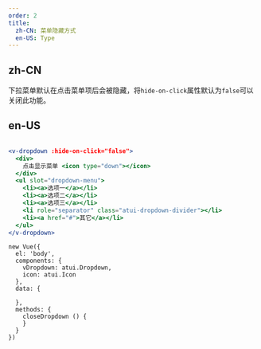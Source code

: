 ```yaml
---
order: 2
title:
  zh-CN: 菜单隐藏方式
  en-US: Type
---
```


## zh-CN
下拉菜单默认在点击菜单项后会被隐藏，将`hide-on-click`属性默认为`false`可以关闭此功能。


## en-US

````jsx

<v-dropdown :hide-on-click="false">
  <div>
    点击显示菜单 <icon type="down"></icon>
  </div>
  <ul slot="dropdown-menu">
    <li><a>选项一</a></li>
    <li><a>选项二</a></li>
    <li><a>选项三</a></li>
    <li role="separator" class="atui-dropdown-divider"></li>
    <li><a href="#">其它</a></li>
  </ul>
</v-dropdown>

````

````vue-script
new Vue({
  el: 'body',
  components: {
    vDropdown: atui.Dropdown,
    icon: atui.Icon
  },
  data: {
    
  },
  methods: {
    closeDropdown () {
    }
  }
})
````
